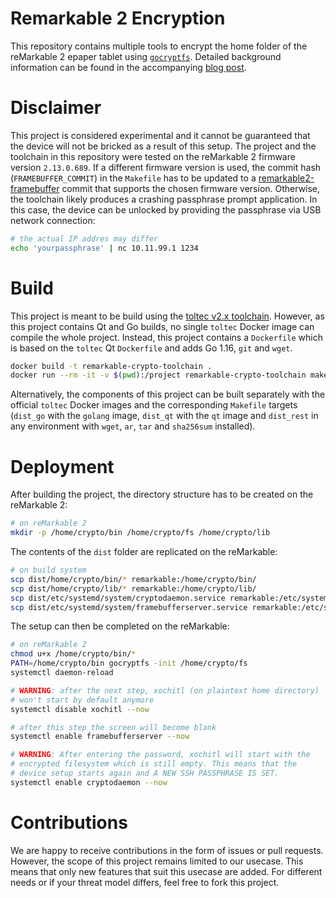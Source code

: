 # Remarkable 2 Encryption

This repository contains multiple tools to encrypt the home folder of the
reMarkable 2 epaper tablet using
[`gocryptfs`](https://github.com/rfjakob/gocryptfs). Detailed background
information can be found in the accompanying [blog
post](https://blog.redteam-pentesting.de/2021/remarkable-encryption/).

# Disclaimer

This project is considered experimental and it cannot be guaranteed that the
device will not be bricked as a result of this setup. The project and the
toolchain in this repository were tested on the reMarkable 2 firmware version
`2.13.0.689`. If a different firmware version is used, the commit hash
(`FRAMEBUFFER_COMMIT`) in the `Makefile` has to be updated to a
[remarkable2-framebuffer](https://github.com/ddvk/remarkable2-framebuffer)
commit that supports the chosen firmware version. Otherwise, the toolchain
likely produces a crashing passphrase prompt application. In this case, the
device can be unlocked by providing the passphrase via USB network connection:

```bash
# the actual IP addres may differ
echo 'yourpassphrase' | nc 10.11.99.1 1234
```

# Build

This project is meant to be build using the [toltec v2.x
toolchain](https://github.com/toltec-dev/toolchain/tree/v2.x). However, as this
project contains Qt and Go builds, no single `toltec` Docker image can compile
the whole project. Instead, this project contains a `Dockerfile` which is based
on the `toltec` Qt `Dockerfile` and adds Go 1.16, `git` and `wget`.

```bash
docker build -t remarkable-crypto-toolchain .
docker run --rm -it -v $(pwd):/project remarkable-crypto-toolchain make
```

Alternatively, the components of this project can be built separately with the
official `toltec` Docker images and the corresponding `Makefile` targets
(`dist_go` with the `golang` image, `dist_qt` with the `qt` image and
`dist_rest` in any environment with `wget`, `ar`, `tar` and `sha256sum`
installed).

# Deployment

After building the project, the directory structure has to be created on the
reMarkable 2:

```bash
# on reMarkable 2
mkdir -p /home/crypto/bin /home/crypto/fs /home/crypto/lib
```

The contents of the `dist` folder are replicated on the reMarkable:

```bash
# on build system
scp dist/home/crypto/bin/* remarkable:/home/crypto/bin/
scp dist/home/crypto/lib/* remarkable:/home/crypto/lib/
scp dist/etc/systemd/system/cryptodaemon.service remarkable:/etc/systemd/system/
scp dist/etc/systemd/system/framebufferserver.service remarkable:/etc/systemd/system/
```

The setup can then be completed on the reMarkable:

```bash
# on reMarkable 2
chmod u+x /home/crypto/bin/*
PATH=/home/crypto/bin gocryptfs -init /home/crypto/fs
systemctl daemon-reload

# WARNING: after the next step, xochitl (on plaintext home directory)
# won't start by default anymore
systemctl disable xochitl --now

# after this step the screen will become blank
systemctl enable framebufferserver --now

# WARNING: After entering the password, xochitl will start with the
# encrypted filesystem which is still empty. This means that the
# device setup starts again and A NEW SSH PASSPHRASE IS SET.
systemctl enable cryptodaemon --now
```

# Contributions

We are happy to receive contributions in the form of issues or pull requests.
However, the scope of this project remains limited to our usecase. This means
that only new features that suit this usecase are added. For different needs
or if your threat model differs, feel free to fork this project.
